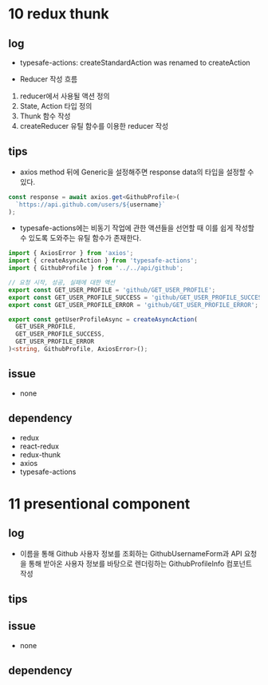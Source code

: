 # 10 redux thunk

## log

- typesafe-actions: createStandardAction was renamed to createAction

- Reducer 작성 흐름

1. reducer에서 사용될 액션 정의
2. State, Action 타입 정의
3. Thunk 함수 작성
4. createReducer 유틸 함수를 이용한 reducer 작성

## tips

- axios method 뒤에 Generic을 설정해주면 response data의 타입을 설정할 수 있다.

```ts
const response = await axios.get<GithubProfile>(
  `https://api.github.com/users/${username}`
);
```

- typesafe-actions에는 비동기 작업에 관한 액션들을 선언할 때 이를 쉽게 작성할 수 있도록 도와주는 유틸 함수가 존재한다.

```ts
import { AxiosError } from 'axios';
import { createAsyncAction } from 'typesafe-actions';
import { GithubProfile } from '../../api/github';

// 요청 시작, 성공, 실패에 대한 액션
export const GET_USER_PROFILE = 'github/GET_USER_PROFILE';
export const GET_USER_PROFILE_SUCCESS = 'github/GET_USER_PROFILE_SUCCESS';
export const GET_USER_PROFILE_ERROR = 'github/GET_USER_PROFILE_ERROR';

export const getUserProfileAsync = createAsyncAction(
  GET_USER_PROFILE,
  GET_USER_PROFILE_SUCCESS,
  GET_USER_PROFILE_ERROR
)<string, GithubProfile, AxiosError>();
```

## issue

- none

## dependency

- redux
- react-redux
- redux-thunk
- axios
- typesafe-actions

# 11 presentional component

## log

- 이름을 통해 Github 사용자 정보를 조회하는 GithubUsernameForm과 API 요청을 통해 받아온 사용자 정보를 바탕으로 렌더링하는 GithubProfileInfo 컴포넌트 작성

## tips

## issue

- none

## dependency
